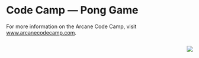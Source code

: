# Code Camp &mdash; Pong Game

For more information on the Arcane Code Camp, visit www.arcanecodecamp.com.

<p align="center" style="float: right">
    <img src="http://static1.squarespace.com/static/5563276fe4b0e65363e7feb0/t/556371b8e4b0b7fb308ca4cc/1432580544966/?format=300w">
</p>
